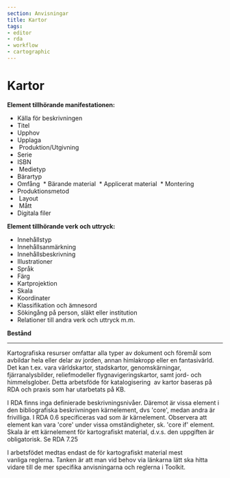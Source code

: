 ```yaml
---
section: Anvisningar
title: Kartor
tags:
- editor
- rda
- workflow
- cartographic
---
```


# Kartor


**Element tillhörande manifestationen:**
 
* Källa för beskrivningen 
* Titel 
* Upphov 
* Upplaga
*  Produktion/Utgivning 
* Serie 
* ISBN
*  Medietyp 
* Bärartyp 
* Omfång
 * Bärande material
 * Applicerat material
 * Montering 
* Produktionsmetod
*  Layout
*  Mått 
* Digitala filer 

**Element tillhörande verk och uttryck:**

* Innehållstyp
* Innehållsanmärkning
* Innehållsbeskrivning
* Illustrationer
* Språk
* Färg
* Kartprojektion
* Skala
* Koordinater
* Klassifikation och ämnesord
* Sökingång på person, släkt eller institution
* Relationer till andra verk och uttryck m.m. 

**Bestånd**

---

Kartografiska resurser omfattar alla typer av dokument och föremål som avbildar hela eller delar av jorden, annan himlakropp eller en fantasivärld.  Det kan t.ex. vara världskartor, stadskartor, genomskärningar, fjärranalysbilder, reliefmodeller flygnavigeringskartor, samt jord- och himmelsglober.
Detta arbetsföde för katalogisering  av kartor baseras på RDA och praxis som har utarbetats på KB.

I RDA finns inga definierade beskrivningsnivåer. Däremot är vissa element i den bibliografiska beskrivningen kärnelement, dvs 'core', medan andra är frivilliga. I RDA 0.6 specificeras vad som är kärnelement. Observera att element kan vara 'core' under vissa omständigheter, sk. 'core if' element. Skala är ett kärnelement för kartografiskt material, d.v.s. den uppgiften är obligatorisk. Se RDA 7.25

I arbetsfödet medtas endast de för kartografiskt material mest vanliga reglerna. Tanken är att man vid behov via länkarna lätt ska hitta vidare till de mer specifika anvisningarna och reglerna i Toolkit.

